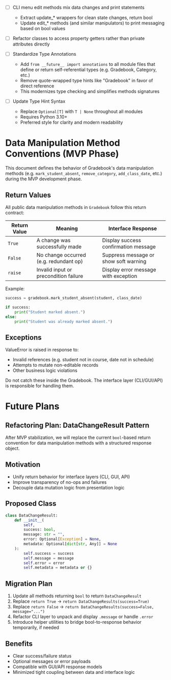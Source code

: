 - [ ] CLI menu edit methods mix data changes and print statements
    - Extract update_* wrappers for clean state changes, return bool
    - Update edit_* methods (and similar manipulators) to print messaging based on bool values

- [ ] Refactor classes to access property getters rather than private attributes directly

- [ ] Standardize Type Annotations 
    - Add `from __future__ import annotations` to all module files that define or return self-referential types (e.g. Gradebook, Category, etc.)
    - Remove quote-wrapped type hints like "Gradebook" in favor of direct reference
    - This modernizes type checking and simplifies methods signatures

- [ ] Update Type Hint Syntax
    - Replace `Optional[T]` with `T | None` throughout all modules
    - Requires Python 3.10+
    - Preferred style for clarity and modern readability

# Data Manipulation Method Conventions (MVP Phase)

This document defines the behavior of Gradebook's data manipulation methods (e.g. `mark_student_absent`, `remove_category`, `add_class_date`, etc.) during the MVP development phase.

## Return Values

All public data manipulation methods in `Gradebook` follow this return contract:

| Return Value | Meaning                                | Interface Response                     |
|--------------|----------------------------------------|----------------------------------------|
| `True`       | A change was successfully made         | Display success confirmation message   |
| `False`      | No change occurred (e.g. redundant op) | Suppress message or show soft warning  |
| `raise`      | Invalid input or precondition failure  | Display error message with exception   |

Example:

```python
success = gradebook.mark_student_absent(student, class_date)

if success:
    print("Student marked absent.")
else:
    print("Student was already marked absent.")
```

## Exceptions

ValueError is raised in response to:
- Invalid references (e.g. student not in course, date not in schedule)
- Attempts to mutate non-editable records
- Other business logic violations

Do not catch these inside the Gradebook. The interface layer (CLI/GUI/API) is responsible for handling them.

# Future Plans

## Refactoring Plan: DataChangeResult Pattern

After MVP stabilization, we will replace the current `bool`-based return convention for data manipulation methods with a structured response object.

## Motivation

- Unify return behavior for interface layers (CLI, GUI, API)
- Improve transparency of no-ops and failures
- Decouple data mutation logic from presentation logic

## Proposed Class

```python
class DataChangeResult:
    def __init__(
        self,
        success: bool,
        message: str = "",
        error: Optional[Exception] = None,
        metadata: Optional[dict[str, Any]] = None
    ):
        self.success = success
        self.message = message
        self.error = error
        self.metadata = metadata or {}
```
## Migration Plan

1. Update all methods returning `bool` to return `DataChangeResult`
2. Replace `return True` -> `return DataChangeResults(success=True)`
3. Replace `return False` -> `return DataChangeResults(success=False, message="...")`
4. Refactor CLI layer to unpack and display `.message` or handle `.error`
5. Introduce helper utilities to bridge bool-to-response behavior temporarily, if needed

## Benefits

- Clear success/failure status
- Optional messages or error payloads
- Compatible with GUI/API response models
- Minimized tight coupling between data and interface logic

